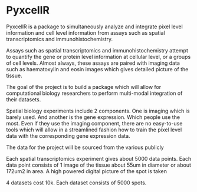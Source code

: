 # PyxcellR

PyxcellR is a package to simultaneously analyze and integrate pixel level information and cell level information from assays such as spatial transcriptomics and immunohistochemistry. 

Assays such as spatial transcriptomics and immunohistochemistry attempt to quantify the gene or protein level information at cellular level, or a groups of cell levels. Almost always, these assays are paired with imaging data such as haematoxylin and eosin images which gives detailed picture of the tissue. 

The goal of the project is to build a package which will allow for computational biology researchers to perform multi-modal integration of their datasets.

Spatial biology experiments include 2 components. One is imaging which is barely used. And another is the gene expression. Which people use the most. Even if they use the imaging component, there are no easy-to-use tools which will allow in a streamlined fashion how to train the pixel level data with the corresponding gene expression data. 

The data for the project will be sourced from the various publicly

Each spatial transcriptomics experiment gives about 5000 data points. Each data point consists of 1 image of the tissue about 55um in diameter or about 172um2 in area. A high powered digital picture of the spot is taken 

4 datasets cost 10k. Each dataset consists of 5000 spots. 
